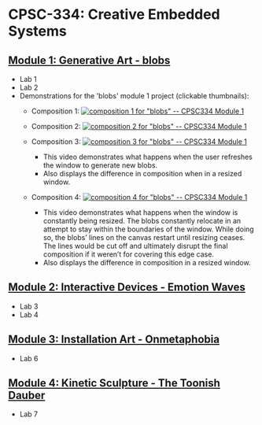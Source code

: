 # CPSC-334: Creative Embedded Systems

[Module 1: Generative Art - blobs](https://github.com/ExzoZbta/CPSC-334/tree/main/module1)
------------------------
  - Lab 1
  - Lab 2
  - Demonstrations for the 'blobs' module 1 project (clickable thumbnails):
    - Composition 1:
    [![composition 1 for "blobs" -- CPSC334 Module 1](https://img.youtube.com/vi/1vs9fKE3NdU/maxresdefault.jpg)](https://www.youtube.com/watch?v=1vs9fKE3NdU)

    - Composition 2:
    [![composition 2 for "blobs" -- CPSC334 Module 1](https://img.youtube.com/vi/JFwGo0NvgpE/maxresdefault.jpg)](https://www.youtube.com/watch?v=JFwGo0NvgpE)

    - Composition 3:
    [![composition 3 for "blobs" -- CPSC334 Module 1](https://img.youtube.com/vi/YcAw0M3TWqk/maxresdefault.jpg)](https://www.youtube.com/watch?v=YcAw0M3TWqk)
        - This video demonstrates what happens when the user refreshes the window to generate new blobs.
        - Also displays the difference in composition when in a resized window.

     - Composition 4:
    [![composition 4 for "blobs" -- CPSC334 Module 1](https://img.youtube.com/vi/jLvRWMoSRmU/maxresdefault.jpg)](https://www.youtube.com/watch?v=jLvRWMoSRmU)
        - This video demonstrates what happens when the window is constantly being resized. The blobs constantly relocate in an attempt to stay within the boundaries of the window. While doing so, the blobs’ lines on the canvas restart until resizing     ceases. The lines would be cut off and ultimately disrupt the final composition if it weren’t for covering this edge case.
        - Also displays the difference in composition in a resized window.

[Module 2: Interactive Devices - Emotion Waves](https://github.com/ExzoZbta/CPSC-334/tree/main/module2)
-----------------------------
  - Lab 3
  - Lab 4

[Module 3: Installation Art - Onmetaphobia](https://github.com/ExzoZbta/CPSC-334/tree/main/module3)
--------------------------
  - Lab 6

[Module 4: Kinetic Sculpture - The Toonish Dauber](https://github.com/ExzoZbta/CPSC-334/tree/main/module4)
---------------------------
  - Lab 7
